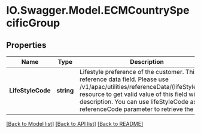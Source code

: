 # IO.Swagger.Model.ECMCountrySpecificGroup
## Properties

Name | Type | Description | Notes
------------ | ------------- | ------------- | -------------
**LifeStyleCode** | **string** | Lifestyle preference of the customer. This is a reference data field. Please use /v1/apac/utilities/referenceData/{lifeStyleCode} resource to get valid value of this field with description. You can use lifeStyleCode as the referenceCode parameter to retrieve the values | [optional] 

[[Back to Model list]](../README.md#documentation-for-models) [[Back to API list]](../README.md#documentation-for-api-endpoints) [[Back to README]](../README.md)

